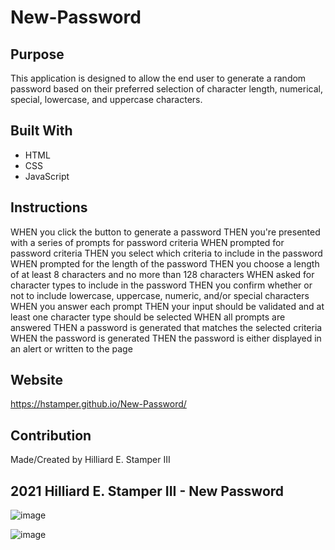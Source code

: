 # New-Password

## Purpose
This application is designed to allow the end user to generate a random password based on their preferred selection of character length, numerical, special, lowercase, and uppercase characters. 

## Built With
* HTML
* CSS
* JavaScript

## Instructions
WHEN you click the button to generate a password
THEN you're presented with a series of prompts for password criteria
WHEN prompted for password criteria
THEN you select which criteria to include in the password
WHEN prompted for the length of the password
THEN you choose a length of at least 8 characters and no more than 128 characters
WHEN asked for character types to include in the password
THEN you confirm whether or not to include lowercase, uppercase, numeric, and/or special characters
WHEN you answer each prompt
THEN your input should be validated and at least one character type should be selected
WHEN all prompts are answered
THEN a password is generated that matches the selected criteria
WHEN the password is generated
THEN the password is either displayed in an alert or written to the page

## Website
https://hstamper.github.io/New-Password/

## Contribution
Made/Created by Hilliard E. Stamper III

## 2021 Hilliard E. Stamper III - New Password 

![image](https://user-images.githubusercontent.com/91726280/155820350-7ebe7e71-2953-4b2f-955f-53aad8437ac9.png)

![image](https://user-images.githubusercontent.com/91726280/155820387-afc6fad5-0d6f-46c5-9434-a2bf6ac1a51d.png)